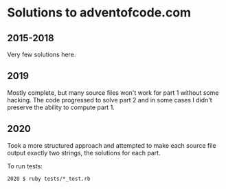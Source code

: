 # Solutions to adventofcode.com

## 2015-2018
Very few solutions here.

## 2019
Mostly complete, but many source files won't work for part 1 without some hacking. The code progressed to solve part 2 and in some cases I didn't preserve the ability to compute part 1.

## 2020
Took a more structured approach and attempted to make each source file output exactly two strings, the solutions for each part.

To run tests:
```
2020 $ ruby tests/*_test.rb
```

